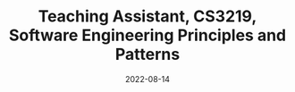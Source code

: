 ---
title: "Teaching Assistant, CS3219, Software Engineering Principles and Patterns"
collection: teaching
type: "Undergraduate Course"
permalink: /teaching/2020-fall-3219
venue: "NUS | SOC"
date: 2022-08-14
location: "Singapore"
---